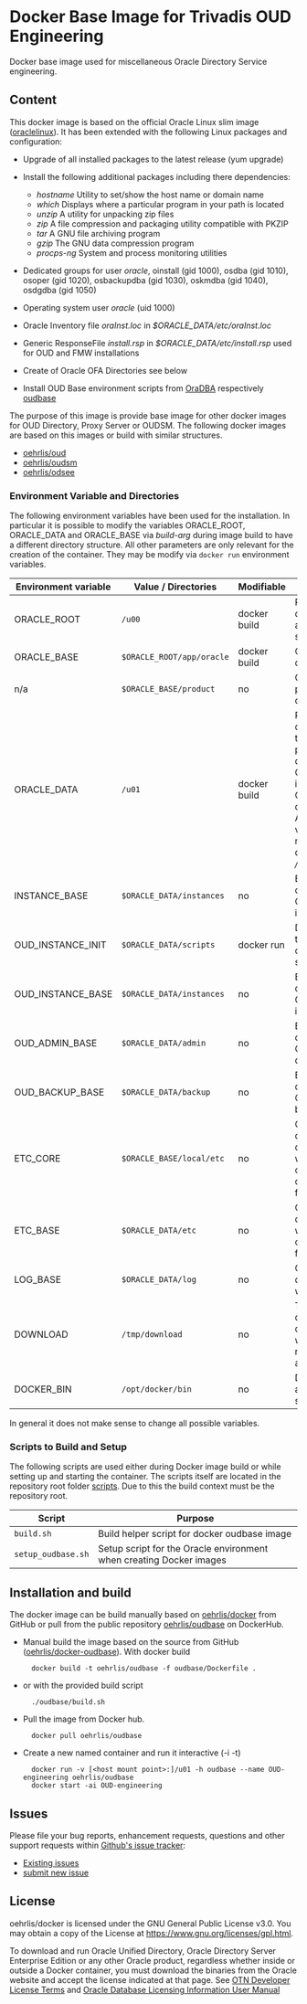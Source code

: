 # Docker Base Image for Trivadis OUD Engineering
Docker base image used for miscellaneous Oracle Directory Service engineering.

## Content

This docker image is based on the official Oracle Linux slim image ([oraclelinux](https://hub.docker.com/r/_/oraclelinux/)). It has been extended with the following Linux packages and configuration:

* Upgrade of all installed packages to the latest release (yum upgrade)
* Install the following additional packages including there dependencies:

    * *hostname* Utility to set/show the host name or domain name
    * *which* Displays where a particular program in your path is located
    * *unzip* A utility for unpacking zip files
    * *zip* A file compression and packaging utility compatible with PKZIP
    * *tar* A GNU file archiving program
    * *gzip* The GNU data compression program
    * *procps-ng* System and process monitoring utilities
* Dedicated groups for user *oracle*, oinstall (gid 1000), osdba (gid 1010), osoper (gid 1020), osbackupdba (gid 1030), oskmdba (gid 1040), osdgdba (gid 1050)
* Operating system user *oracle* (uid 1000)
* Oracle Inventory file *oraInst.loc* in *$ORACLE_DATA/etc/oraInst.loc*
* Generic ResponseFile *install.rsp* in *$ORACLE_DATA/etc/install.rsp* used for OUD and FMW installations
* Create of Oracle OFA Directories see below
* Install OUD Base environment scripts from [OraDBA](www.oradba.ch) respectively [oudbase](https://github.com/oehrlis/oudbase) 

The purpose of this image is provide base image for other docker images for OUD Directory, Proxy Server or OUDSM. The following docker images are based on this images or build with similar structures.

   * [oehrlis/oud](https://github.com/oehrlis/docker/tree/master/oud)
   * [oehrlis/oudsm](https://github.com/oehrlis/docker/tree/master/oudsm)
   * [oehrlis/odsee](https://github.com/oehrlis/docker/tree/master/odsee)

### Environment Variable and Directories
The following environment variables have been used for the installation. In particular it is possible to modify the variables ORACLE_ROOT, ORACLE_DATA and ORACLE_BASE via *build-arg* during image build to have a different directory structure. All other parameters are only relevant for the creation of the container. They may be modify via `docker run` environment variables.

Environment variable | Value / Directories                    | Modifiable   | Comment
-------------------- | -------------------------------------- | -------------| ---------------
ORACLE_ROOT          | `/u00`                                  | docker build | Root directory for all the Oracle software
ORACLE_BASE          | `$ORACLE_ROOT/app/oracle`               | docker build | Oracle base directory
n/a                  | `$ORACLE_BASE/product`                   | no           | Oracle product base directory
ORACLE_DATA          | `/u01`                                  | docker build | Root directory for the persistent data eg. OUD instances, OUDSM domain etc. A docker volumes must be defined for */u01*
INSTANCE_BASE        | `$ORACLE_DATA/instances`                | no           | Base directory for OUD instances
OUD_INSTANCE_INIT    | `$ORACLE_DATA/scripts`                   | docker run   | Directory for the instance configuration scripts
OUD_INSTANCE_BASE    | `$ORACLE_DATA/instances`                 | no           | Base directory for OUD instances
OUD_ADMIN_BASE       | `$ORACLE_DATA/admin`                     | no           | Base directory for OUD admin directories
OUD_BACKUP_BASE      | `$ORACLE_DATA/backup`                    | no           | Base directory for OUD backups
ETC_CORE             | `$ORACLE_BASE/local/etc`                | no           | OUD base core etc directory with some core configuration files
ETC_BASE             | `$ORACLE_DATA/etc`                      | no           | Oracle etc directory with configuration files
LOG_BASE             | `$ORACLE_DATA/log`                      | no           | Oracle log directory with log files
DOWNLOAD             | `/tmp/download`                         | no           | Temporary download directory, will be removed after build
DOCKER_BIN           | `/opt/docker/bin`                       | no           | Docker build and setup scripts

In general it does not make sense to change all possible variables.

### Scripts to Build and Setup
The following scripts are used either during Docker image build or while setting up and starting the container. The scripts itself are located in the repository root folder [scripts](). Due to this the build context must be the repository root.

| Script                    | Purpose
| ------------------------- | ----------------------------------------------------------------------------
| `build.sh`                 | Build helper script for docker oudbase image
| `setup_oudbase.sh`         | Setup script for the Oracle environment when creating Docker images

## Installation and build
The docker image can be build manually based on [oehrlis/docker](https://github.com/oehrlis/docker/tree/master/oudbase) from GitHub or pull from the public repository [oehrlis/oudbase](https://hub.docker.com/r/oehrlis/oudbase/) on DockerHub.

* Manual build the image based on the source from GitHub ([oehrlis/docker-oudbase](https://github.com/oehrlis/docker/tree/master/oudbase)). With docker build

        docker build -t oehrlis/oudbase -f oudbase/Dockerfile .

* or with the provided build script

        ./oudbase/build.sh

* Pull the image from Docker hub.

        docker pull oehrlis/oudbase

* Create a new named container and run it interactive (-i -t)

        docker run -v [<host mount point>:]/u01 -h oudbase --name OUD-engineering oehrlis/oudbase
        docker start -ai OUD-engineering

## Issues
Please file your bug reports, enhancement requests, questions and other support requests within [Github's issue tracker](https://help.github.com/articles/about-issues/):

* [Existing issues](https://github.com/oehrlis/docker/issues)
* [submit new issue](https://github.com/oehrlis/docker/issues/new)

## License
 oehrlis/docker is licensed under the GNU General Public License v3.0. You may obtain a copy of the License at <https://www.gnu.org/licenses/gpl.html>.

To download and run Oracle Unified Directory, Oracle Directory Server Enterprise Edition or any other Oracle product, regardless whether inside or outside a Docker container, you must download the binaries from the Oracle website and accept the license indicated at that page. See [OTN Developer License Terms](http://www.oracle.com/technetwork/licenses/standard-license-152015.html) and [Oracle Database Licensing Information User Manual](https://docs.oracle.com/database/122/DBLIC/Licensing-Information.htm#DBLIC-GUID-B6113390-9586-46D7-9008-DCC9EDA45AB4)
